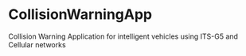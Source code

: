 # CollisionWarningApp
Collision Warning Application for intelligent vehicles using ITS-G5 and Cellular networks
